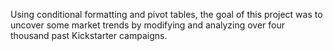 Using conditional formatting and pivot tables, the goal of this project was to uncover some market trends by modifying and analyzing over four thousand past Kickstarter campaigns.
